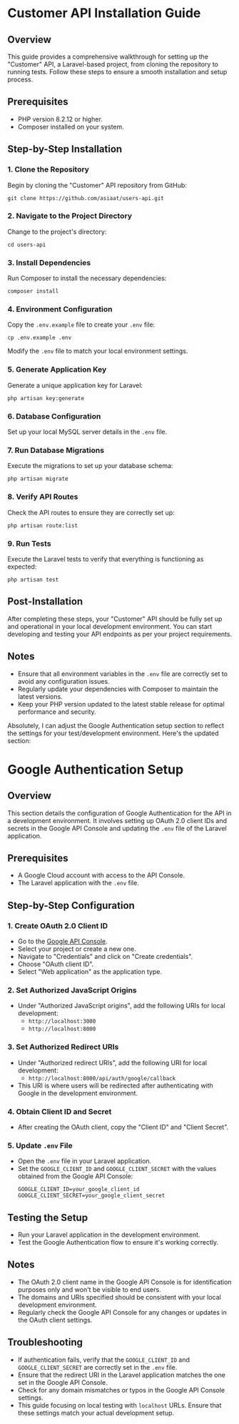 
# Customer API Installation Guide

## Overview
This guide provides a comprehensive walkthrough for setting up the "Customer" API, a Laravel-based project, from cloning the repository to running tests. Follow these steps to ensure a smooth installation and setup process.

## Prerequisites
- PHP version 8.2.12 or higher.
- Composer installed on your system.

## Step-by-Step Installation

### 1. Clone the Repository
Begin by cloning the "Customer" API repository from GitHub:
```
git clone https://github.com/asiaat/users-api.git
```

### 2. Navigate to the Project Directory
Change to the project's directory:
```
cd users-api
```

### 3. Install Dependencies
Run Composer to install the necessary dependencies:
```
composer install
```

### 4. Environment Configuration
Copy the `.env.example` file to create your `.env` file:
```
cp .env.example .env
```
Modify the `.env` file to match your local environment settings.

### 5. Generate Application Key
Generate a unique application key for Laravel:
```
php artisan key:generate
```

### 6. Database Configuration
Set up your local MySQL server details in the `.env` file.

### 7. Run Database Migrations
Execute the migrations to set up your database schema:
```
php artisan migrate
```

### 8. Verify API Routes
Check the API routes to ensure they are correctly set up:
```
php artisan route:list
```

### 9. Run Tests
Execute the Laravel tests to verify that everything is functioning as expected:
```
php artisan test
```

## Post-Installation
After completing these steps, your "Customer" API should be fully set up and operational in your local development environment. You can start developing and testing your API endpoints as per your project requirements.

## Notes
- Ensure that all environment variables in the `.env` file are correctly set to avoid any configuration issues.
- Regularly update your dependencies with Composer to maintain the latest versions.
- Keep your PHP version updated to the latest stable release for optimal performance and security.

Absolutely, I can adjust the Google Authentication setup section to reflect the settings for your test/development environment. Here's the updated section:


# Google Authentication Setup 

## Overview
This section details the configuration of Google Authentication for the API in a development environment. It involves setting up OAuth 2.0 client IDs and secrets in the Google API Console and updating the `.env` file of the Laravel application.

## Prerequisites
- A Google Cloud account with access to the API Console.
- The Laravel application with the `.env` file.

## Step-by-Step Configuration

### 1. Create OAuth 2.0 Client ID
- Go to the [Google API Console](https://console.developers.google.com/).
- Select your project or create a new one.
- Navigate to "Credentials" and click on "Create credentials".
- Choose "OAuth client ID".
- Select "Web application" as the application type.

### 2. Set Authorized JavaScript Origins
- Under "Authorized JavaScript origins", add the following URIs for local development:
  - `http://localhost:3000`
  - `http://localhost:8000`

### 3. Set Authorized Redirect URIs
- Under "Authorized redirect URIs", add the following URI for local development:
  - `http://localhost:8000/api/auth/google/callback`
- This URI is where users will be redirected after authenticating with Google in the development environment.

### 4. Obtain Client ID and Secret
- After creating the OAuth client, copy the "Client ID" and "Client Secret".

### 5. Update `.env` File
- Open the `.env` file in your Laravel application.
- Set the `GOOGLE_CLIENT_ID` and `GOOGLE_CLIENT_SECRET` with the values obtained from the Google API Console:
  ```
  GOOGLE_CLIENT_ID=your_google_client_id
  GOOGLE_CLIENT_SECRET=your_google_client_secret
  ```

## Testing the Setup
- Run your Laravel application in the development environment.
- Test the Google Authentication flow to ensure it's working correctly.

## Notes
- The OAuth 2.0 client name in the Google API Console is for identification purposes only and won't be visible to end users.
- The domains and URIs specified should be consistent with your local development environment.
- Regularly check the Google API Console for any changes or updates in the OAuth client settings.

## Troubleshooting
- If authentication fails, verify that the `GOOGLE_CLIENT_ID` and `GOOGLE_CLIENT_SECRET` are correctly set in the `.env` file.
- Ensure that the redirect URI in the Laravel application matches the one set in the Google API Console.
- Check for any domain mismatches or typos in the Google API Console settings.
- This guide focusing on local testing with `localhost` URLs. Ensure that these settings match your actual development setup.
